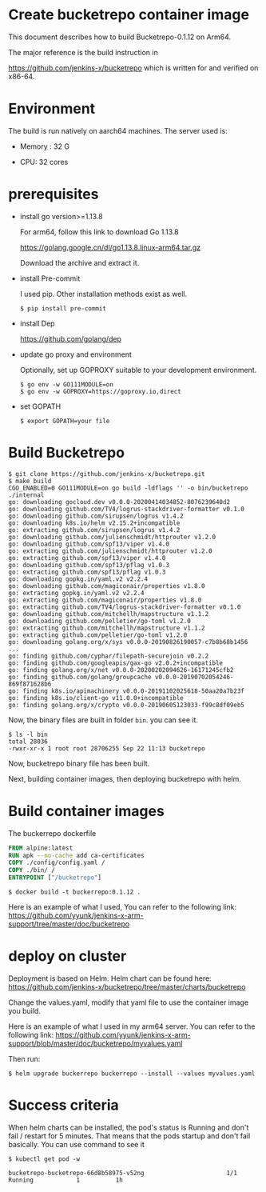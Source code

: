 # Create bucketrepo container image

This document describes how to build Bucketrepo-0.1.12 on Arm64.

The major reference is the build instruction in 

https://github.com/jenkins-x/bucketrepo which is written for and verified on x86-64.

# Environment

The build is run natively on aarch64 machines. The server used is:   

- Memory : 32 G  

- CPU: 32 cores  

# prerequisites

- install go version>=1.13.8

  For arm64, follow this link to download Go 1.13.8 

  https://golang.google.cn/dl/go1.13.8.linux-arm64.tar.gz

  Download the archive and extract it.

- install Pre-commit

  I used pip. Other installation methods exist as well.

  `$ pip install pre-commit`

- install Dep

  https://github.com/golang/dep

- update go proxy and environment

  Optionally, set up GOPROXY suitable to your development environment.

  ```
  $ go env -w GO111MODULE=on
  $ go env -w GOPROXY=https://goproxy.io,direct
  ```

- set GOPATH

  `$ export GOPATH=your file`

# Build Bucketrepo

```
$ git clone https://github.com/jenkins-x/bucketrepo.git
$ make build  
CGO_ENABLED=0 GO111MODULE=on go build -ldflags '' -o bin/bucketrepo ./internal
go: downloading gocloud.dev v0.0.0-20200414034852-8076239640d2
go: downloading github.com/TV4/logrus-stackdriver-formatter v0.1.0
go: downloading github.com/sirupsen/logrus v1.4.2
go: downloading k8s.io/helm v2.15.2+incompatible
go: extracting github.com/sirupsen/logrus v1.4.2
go: downloading github.com/julienschmidt/httprouter v1.2.0
go: downloading github.com/spf13/viper v1.4.0
go: extracting github.com/julienschmidt/httprouter v1.2.0
go: extracting github.com/spf13/viper v1.4.0
go: downloading github.com/spf13/pflag v1.0.3
go: extracting github.com/spf13/pflag v1.0.3
go: downloading gopkg.in/yaml.v2 v2.2.4
go: downloading github.com/magiconair/properties v1.8.0
go: extracting gopkg.in/yaml.v2 v2.2.4
go: extracting github.com/magiconair/properties v1.8.0
go: extracting github.com/TV4/logrus-stackdriver-formatter v0.1.0
go: downloading github.com/mitchellh/mapstructure v1.1.2
go: downloading github.com/pelletier/go-toml v1.2.0
go: extracting github.com/mitchellh/mapstructure v1.1.2
go: extracting github.com/pelletier/go-toml v1.2.0
go: downloading golang.org/x/sys v0.0.0-20190826190057-c7b8b68b1456
...
go: finding github.com/cyphar/filepath-securejoin v0.2.2
go: finding github.com/googleapis/gax-go v2.0.2+incompatible
go: finding golang.org/x/net v0.0.0-20200202094626-16171245cfb2
go: finding github.com/golang/groupcache v0.0.0-20190702054246-869f871628b6
go: finding k8s.io/apimachinery v0.0.0-20191102025618-50aa20a7b23f
go: finding k8s.io/client-go v11.0.0+incompatible
go: finding golang.org/x/crypto v0.0.0-20190605123033-f99c8df09eb5
```

Now, the binary files are built in folder `bin`. you can see it.

```
$ ls -l bin
total 28036
-rwxr-xr-x 1 root root 28706255 Sep 22 11:13 bucketrepo
```

Now, bucketrepo binary file has been built.

Next, building container images, then deploying bucketrepo with helm.

# Build container images 

The buckerrepo dockerfile

```dockerfile
FROM alpine:latest
RUN apk --no-cache add ca-certificates
COPY ./config/config.yaml /
COPY ./bin/ /
ENTRYPOINT ["/bucketrepo"]
```

```
$ docker build -t buckerrepo:0.1.12 .
```


Here is an example of what I used, You can refer to the following link: https://github.com/yyunk/jenkins-x-arm-support/tree/master/doc/bucketrepo

# deploy on cluster

Deployment is based on Helm. Helm chart can be found here: https://github.com/jenkins-x/bucketrepo/tree/master/charts/bucketrepo

Change the values.yaml, modify that yaml file to use the container image you build.

Here is an example of what I used in my arm64 server. You can refer to the following link: https://github.com/yyunk/jenkins-x-arm-support/blob/master/doc/bucketrepo/myvalues.yaml

Then run:

`$ helm upgrade buckerrepo buckerrepo --install --values myvalues.yaml`

# Success criteria

When helm charts can be installed, the pod's status is Running and don't fail / restart for 5 minutes. That means that the pods startup and don't fail basically. You can use command to see it

`$ kubectl get pod -w`

```
bucketrepo-bucketrepo-66d8b58975-v52ng                       1/1     Running            1          1h
```





